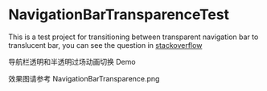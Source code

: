 NavigationBarTransparenceTest
=============================

This is a test project for transitioning between transparent navigation bar to translucent bar, you can see the question in [stackoverflow](http://stackoverflow.com/questions/19918734/transitioning-between-transparent-navigation-bar-to-translucent)

导航栏透明和半透明过场动画切换 Demo

效果图请参考 NavigationBarTransparence.png